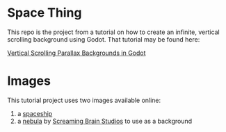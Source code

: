 Space Thing
==

This repo is the project from a tutorial on how to create an infinite, vertical scrolling background using Godot. That tutorial may be found here:

[Vertical Scrolling Parallax Backgrounds in Godot](https://asmaloney.com/2021/02/code/vertical-scrolling-parallax-backgrounds-in-godot)


Images
===

This tutorial project uses two images available online:

1. a [spaceship](https://clipartix.com/spaceship-clipart-image-30474/)
2. a [nebula](https://screamingbrainstudios.itch.io/seamless-space-backgrounds) by [Screaming Brain Studios](https://screamingbrainstudios.itch.io) to use as a background
